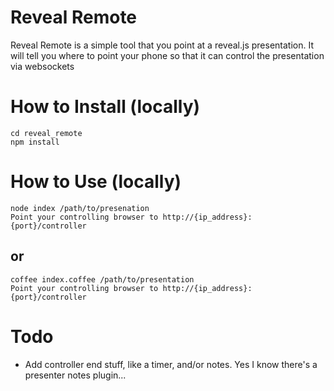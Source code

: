 # Reveal Remote

Reveal Remote is a simple tool that you point at a reveal.js presentation.
It will tell you where to point your phone so that it can control the presentation
via websockets

# How to Install (locally)
```$
cd reveal_remote
npm install
```

# How to Use (locally)

```$
node index /path/to/presenation
Point your controlling browser to http://{ip_address}:{port}/controller
```
## or

```$
coffee index.coffee /path/to/presentation
Point your controlling browser to http://{ip_address}:{port}/controller
```

# Todo
-  Add controller end stuff, like a timer, and/or notes.  Yes I know there's a presenter notes plugin...

